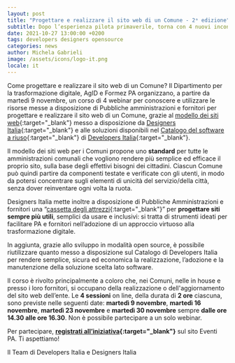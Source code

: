 ```yaml
---
layout: post
title: "Progettare e realizzare il sito web di un Comune - 2ᵃ edizione"
subtitle: Dopo l’esperienza pilota primaverile, torna con 4 nuovi incontri il ciclo di webinar dedicato alla progettazione e alla realizzazione del sito web di un Comune
date: 2021-10-27 13:00:00 +0200
tags: developers designers opensource
categories: news
author: Michela Gabrieli
image: /assets/icons/logo-it.png
locale: it
---
```

Come progettare e realizzare il sito web di un Comune? Il Dipartimento per la trasformazione digitale, AgID e Formez PA organizzano, a partire da martedì 9 novembre, un corso di 4 webinar per conoscere e utilizzare le risorse messe a disposizione di Pubbliche amministrazioni e fornitori per progettare e realizzare il sito web di un Comune, grazie al [modello dei siti web](https://italia.github.io/design-comuni-prototipi/){:target="_blank"} messo a disposizione da [Designers Italia](https://designers.italia.it/){:target="_blank"} e alle soluzioni disponibili nel [Catalogo del software a riuso](https://developers.italia.it/it/software){:target="_blank"} di [Developers Italia](https://developers.italia.it/){:target="_blank"}.

Il modello dei siti web per i Comuni propone uno **standard** per tutte le amministrazioni comunali che vogliono rendere più semplice ed efficace il proprio sito, sulla base degli effettivi bisogni dei cittadini. Ciascun Comune può quindi partire da componenti testate e verificate con gli utenti, in modo da potersi concentrare sugli elementi di unicità del servizio/della città, senza dover reinventare ogni volta la ruota.

Designers Italia mette inoltre a disposizione di Pubbliche Amministrazioni e fornitori una “[cassetta degli attrezzi](https://designers.italia.it/kit/){:target="_blank"}” per **progettare siti sempre più utili**, semplici da usare e inclusivi: si tratta di strumenti ideati per facilitare PA e fornitori nell’adozione di un approccio virtuoso alla trasformazione digitale.

In aggiunta, grazie allo sviluppo in modalità open source, è possibile riutilizzare quanto messo a disposizione sul Catalogo di Developers Italia per rendere semplice, sicura ed economica la realizzazione, l’adozione e la manutenzione della soluzione scelta lato software. 

Il corso è rivolto principalmente a coloro che, nei Comuni, nelle in house e presso i loro fornitori, si occupano della realizzazione o dell'aggiornamento del sito web dell’ente. Le **4 sessioni** on line, della durata di **2 ore** ciascuna, sono previste nelle seguenti date: **martedì 9 novembre**, **martedì 16 novembre**, **martedì 23 novembre** e **martedì 30 novembre** sempre **dalle ore 14.30 alle ore 16.30**. Non è possibile partecipare a un solo webinar.

Per partecipare, **[registrati all’iniziativa](http://eventipa.formez.it/node/328513){:target="_blank"}** sul sito Eventi PA. Ti aspettiamo! 

Il Team di Developers Italia e Designers Italia
